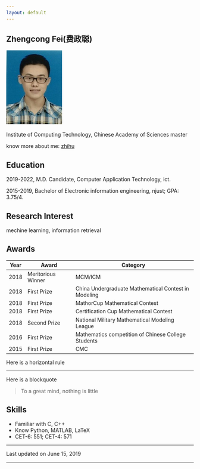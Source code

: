 ```yaml
---
layout: default
---
```


## Zhengcong Fei(费政聪)

<img class="profile-picture" src="picture.jpg">

Institute of Computing Technology, Chinese Academy of Sciences
master

know more about me: [zhihu](https://www.zhihu.com/people/mai-zi-31-63/activities)

## Education

2019-2022, M.D. Candidate, Computer Application Technology, ict.

2015-2019, Bachelor of Electronic information engineering, njust; GPA: 3.75/4.

## Research Interest

mechine learning, information retrieval

## Awards

Year | Award | Category
-----|-------|--------
2018 | Meritorious Winner  | MCM/ICM
2018 | First Prize | China Undergraduate Mathematical Contest in Modeling
2018 | First Prize | MathorCup Mathematical Contest
2018 | First Prize | Certification Cup Mathematical Contest
2018 | Second Prize  | National Military Mathematical Modeling League
2016 | First Prize | Mathematics competition of Chinese College Students
2015 | First Prize | CMC

Here is a horizontal rule

---

Here is a blockquote

> To a great mind, nothing is little

## Skills

* Familiar with C, C++
* Know Python, MATLAB, LaTeX
* CET-6: 551; CET-4: 571

---

Last updated on June 15, 2019

---




